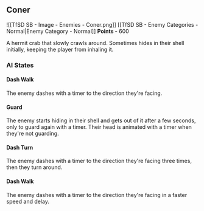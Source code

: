 ## Coner
![[TfSD SB - Image - Enemies - Coner.png]]
[[TfSD SB - Enemy Categories - Normal|Enemy Category - Normal]]
**Points -** 600

A hermit crab that slowly crawls around. Sometimes hides in their shell initially, keeping the player from inhaling it.
### AI States
#### Dash Walk
The enemy dashes with a timer to the direction they're facing.
#### Guard
The enemy starts hiding in their shell and gets out of it after a few seconds, only to guard again with a timer. Their head is animated with a timer when they're not guarding.
#### Dash Turn
The enemy dashes with a timer to the direction they're facing three times, then they turn around.
#### Dash Walk
The enemy dashes with a timer to the direction they're facing in a faster speed and delay.